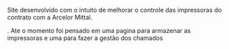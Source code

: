 Site desenvolvido com o intuito de melhorar o controle das impressoras do contrato com a Arcelor Mittal.

. Ate o momento foi pensado em uma pagina para armazenar as impressoras e uma para fazer a gestão dos chamados
